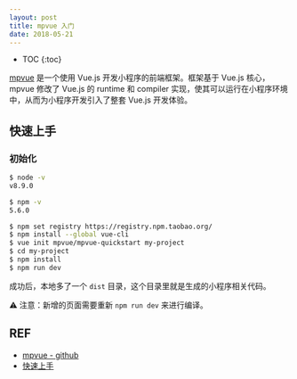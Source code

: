 ```yaml
---
layout: post
title: mpvue 入门
date: 2018-05-21
---
```


* TOC
{:toc}

[mpvue][github] 是一个使用 Vue.js 开发小程序的前端框架。框架基于 Vue.js 核心，mpvue 修改了 Vue.js 的 runtime 和 compiler 实现，使其可以运行在小程序环境中，从而为小程序开发引入了整套 Vue.js 开发体验。

## 快速上手

### 初始化

```sh
$ node -v
v8.9.0

$ npm -v
5.6.0

$ npm set registry https://registry.npm.taobao.org/
$ npm install --global vue-cli
$ vue init mpvue/mpvue-quickstart my-project
$ cd my-project
$ npm install
$ npm run dev
```

成功后，本地多了一个 `dist` 目录，这个目录里就是生成的小程序相关代码。

⚠️ 注意：新增的页面需要重新 `npm run dev` 来进行编译。

## REF

- [mpvue - github][github]
- [快速上手][quickstart]

[github]: https://github.com/Meituan-Dianping/mpvue
[quickstart]: http://mpvue.com/mpvue/quickstart/
